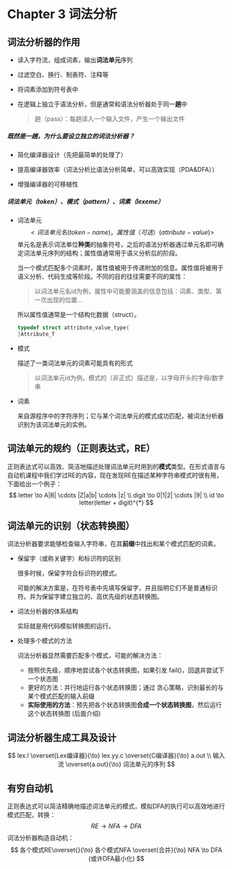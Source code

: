# Chapter 3 词法分析

## 词法分析器的作用

- 读入字符流，组成词素，输出**词法单元**序列

- 过滤空白、换行、制表符、注释等

- 将词素添加到符号表中

- 在逻辑上独立于语法分析，但是通常和语法分析器处于同一**趟**中

  > 趟（pass）：每趟读入一个输入文件，产生一个输出文件	

##### 既然是一趟，为什么要设立独立的词法分析器？

- 简化编译器设计（先把最简单的处理了）
- 提高编译器效率（词法分析比语法分析简单，可以高效实现（PDA&DFA））

- 增强编译器的可移植性

##### 词法单元（token）、模式（pattern）、词素（lexeme）

- 词法单元
  $$
  <词法单元名(token-name)，属性值（可选）(attribute-value)>
  $$
  单元名是表示词法单位**种类**的抽象符号，之后的语法分析器通过单元名即可确定词法单元序列的结构；属性值通常用于语义分析后的阶段。

  当一个模式匹配多个词素时，属性值被用于传递附加的信息。属性值将被用于语义分析、代码生成等阶段。不同的目的往往需要不同的属性：

  > 以词法单元名id为例，属性中可能要涵盖的信息包括：词素、类型、第一次出现的位置...

  所以属性值通常是一个结构化数据（struct）。

  ```C
  typedef struct attribute_value_type{
  }Attribute_T
  ```

- 模式

  描述了一类词法单元的词素可能具有的形式

  > 以词法单元id为例，模式的（非正式）描述是，以字母开头的字母/数字串

- 词素

  来自源程序中的字符序列；它与某个词法单元的模式成功匹配，被词法分析器识别为该词法单元的实例。

## 词法单元的规约（正则表达式，RE）

正则表达式可以高效、简洁地描述处理词法单元时用到的**模式**类型。在形式语言与自动机课程中我们学过RE的内容，现在发现RE在描述某种字符串模式时很有用，下面给出一个例子：
$$
letter \to A|B| \cdots |Z|a|b| \cdots |z| \\
digit \to 0|1|2| \cdots |9| \\ 
id \to letter(letter + digit)^{*}
$$

## 词法单元的识别（状态转换图）

词法分析器要求能够检查输入字符串，在其**前缀**中找出和某个模式匹配的词素。

- 保留字（或称关键字）和标识符的区别

  很多时候，保留字符合标识符的模式。

  可能的解决方案是，在符号表中先填写保留字，并且指明它们不是普通标识符。并为保留字建立独立的、高优先级的状态转换图。

- 词法分析器的体系结构

  实际就是用代码模拟转换图的运行。

- 处理多个模式的方法

  词法分析器显然需要匹配多个模式，可能的解决方法：

  - 按照优先级，顺序地尝试各个状态转换图，如果引发 fail()，回退并尝试下一个状态图
  - 更好的方法：并行地运行各个状态转换图；通过 贪心策略，识别最长的与某个模式匹配的输入前缀
  - **实际使用的方法**：预先把各个状态转换图**合成一个状态转换图**，然后运行这个状态转换图 (后面介绍)

## 词法分析器生成工具及设计

$$
lex.l \overset{Lex编译器}{\to} lex.yy.c \overset{C编译器}{\to} a.out \\
输入流 \overset{a.out}{\to} 词法单元的序列
$$

## 有穷自动机

正则表达式可以简洁精确地描述词法单元的模式，模拟DFA的执行可以高效地进行模式匹配，转换：
$$
RE \to NFA \to DFA
$$
词法分析器构造自动机：
$$
各个模式RE\overset{}{\to} 各个模式NFA \overset{合并}{\to} NFA \to DFA (或许DFA最小化)
$$
